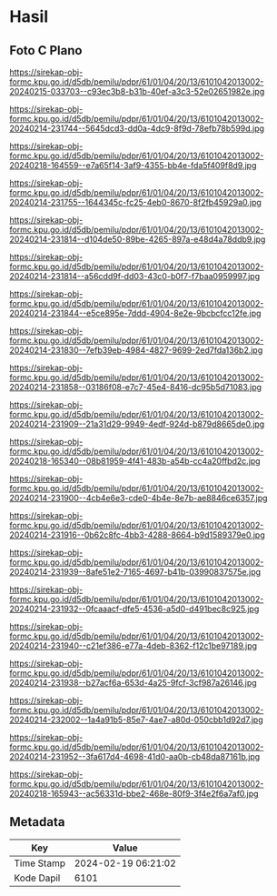 # Hasil

## Foto C Plano

https://sirekap-obj-formc.kpu.go.id/d5db/pemilu/pdpr/61/01/04/20/13/6101042013002-20240215-033703--c93ec3b8-b31b-40ef-a3c3-52e02651982e.jpg

https://sirekap-obj-formc.kpu.go.id/d5db/pemilu/pdpr/61/01/04/20/13/6101042013002-20240214-231744--5645dcd3-dd0a-4dc9-8f9d-78efb78b599d.jpg

https://sirekap-obj-formc.kpu.go.id/d5db/pemilu/pdpr/61/01/04/20/13/6101042013002-20240218-164559--e7a65f14-3af9-4355-bb4e-fda5f409f8d9.jpg

https://sirekap-obj-formc.kpu.go.id/d5db/pemilu/pdpr/61/01/04/20/13/6101042013002-20240214-231755--1644345c-fc25-4eb0-8670-8f2fb45929a0.jpg

https://sirekap-obj-formc.kpu.go.id/d5db/pemilu/pdpr/61/01/04/20/13/6101042013002-20240214-231814--d104de50-89be-4265-897a-e48d4a78ddb9.jpg

https://sirekap-obj-formc.kpu.go.id/d5db/pemilu/pdpr/61/01/04/20/13/6101042013002-20240214-231814--a56cdd9f-dd03-43c0-b0f7-f7baa0959997.jpg

https://sirekap-obj-formc.kpu.go.id/d5db/pemilu/pdpr/61/01/04/20/13/6101042013002-20240214-231844--e5ce895e-7ddd-4904-8e2e-9bcbcfcc12fe.jpg

https://sirekap-obj-formc.kpu.go.id/d5db/pemilu/pdpr/61/01/04/20/13/6101042013002-20240214-231830--7efb39eb-4984-4827-9699-2ed7fda136b2.jpg

https://sirekap-obj-formc.kpu.go.id/d5db/pemilu/pdpr/61/01/04/20/13/6101042013002-20240214-231858--03186f08-e7c7-45e4-8416-dc95b5d71083.jpg

https://sirekap-obj-formc.kpu.go.id/d5db/pemilu/pdpr/61/01/04/20/13/6101042013002-20240214-231909--21a31d29-9949-4edf-924d-b879d8665de0.jpg

https://sirekap-obj-formc.kpu.go.id/d5db/pemilu/pdpr/61/01/04/20/13/6101042013002-20240218-165340--08b81959-4f41-483b-a54b-cc4a20ffbd2c.jpg

https://sirekap-obj-formc.kpu.go.id/d5db/pemilu/pdpr/61/01/04/20/13/6101042013002-20240214-231900--4cb4e6e3-cde0-4b4e-8e7b-ae8846ce6357.jpg

https://sirekap-obj-formc.kpu.go.id/d5db/pemilu/pdpr/61/01/04/20/13/6101042013002-20240214-231916--0b62c8fc-4bb3-4288-8664-b9d1589379e0.jpg

https://sirekap-obj-formc.kpu.go.id/d5db/pemilu/pdpr/61/01/04/20/13/6101042013002-20240214-231939--8afe51e2-7165-4697-b41b-03990837575e.jpg

https://sirekap-obj-formc.kpu.go.id/d5db/pemilu/pdpr/61/01/04/20/13/6101042013002-20240214-231932--0fcaaacf-dfe5-4536-a5d0-d491bec8c925.jpg

https://sirekap-obj-formc.kpu.go.id/d5db/pemilu/pdpr/61/01/04/20/13/6101042013002-20240214-231940--c21ef386-e77a-4deb-8362-f12c1be97189.jpg

https://sirekap-obj-formc.kpu.go.id/d5db/pemilu/pdpr/61/01/04/20/13/6101042013002-20240214-231938--b27acf6a-653d-4a25-9fcf-3cf987a26146.jpg

https://sirekap-obj-formc.kpu.go.id/d5db/pemilu/pdpr/61/01/04/20/13/6101042013002-20240214-232002--1a4a91b5-85e7-4ae7-a80d-050cbb1d92d7.jpg

https://sirekap-obj-formc.kpu.go.id/d5db/pemilu/pdpr/61/01/04/20/13/6101042013002-20240214-231952--3fa617d4-4698-41d0-aa0b-cb48da87161b.jpg

https://sirekap-obj-formc.kpu.go.id/d5db/pemilu/pdpr/61/01/04/20/13/6101042013002-20240218-165943--ac56331d-bbe2-468e-80f9-3f4e2f6a7af0.jpg


## Metadata

| Key        | Value               |
| ---------- | ------------------- |
| Time Stamp | 2024-02-19 06:21:02 |
| Kode Dapil | 6101                |



